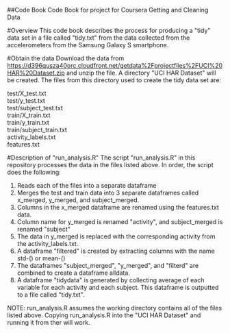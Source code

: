 ##Code Book
Code Book for project for Coursera Getting and Cleaning Data

#Overview
This code book describes the process for producing a "tidy" data set in a file called "tidy.txt" from the data collected from the accelerometers from the Samsung Galaxy S smartphone. 

#Obtain the data Download the data from
https://d396qusza40orc.cloudfront.net/getdata%2Fprojectfiles%2FUCI%20HAR%20Dataset.zip
and unzip the file. A directory "UCI HAR Dataset" will be created. The files from this directory used to create the tidy data set are:

test/X_test.txt<br>
test/y_test.txt<br>
test/subject_test.txt<br>
train/X_train.txt<br>
train/y_train.txt<br>
train/subject_train.txt<br>
activity_labels.txt<br>
features.txt<br>

#Description of "run_analysis.R"
The script "run_analysis.R" in this repository processes the data in the files listed above. In order, the script does the following:

1) Reads each of the files into a separate dataframe<br>
2) Merges the test and train data into 3 separate dataframes called x_merged, y_merged, and subject_merged.<br>
3) Columns in the x_merged dataframe are renamed using the features.txt data.<br>
4) Column name for y_merged is renamed "activity", and subject_merged is renamed "subject"<br>
5) The data in y_merged is replaced with the corresponding activity from the activity_labels.txt.<br>
6) A dataframe "filtered" is created by extracting columns with the name std-() or mean-()<br>
7) The dataframes "subject_merged", "y_merged", and "filterd" are combined to create a dataframe alldata.<br> 
8) A dataframe "tidydata" is generated by collecting average of each variable for each activity and each subject. This dataframe is outputted to a file called "tidy.txt".

NOTE: run_analysis.R assumes the working directory contains all of the files
listed above. Copying run_analysis.R into the "UCI HAR Dataset" and running it
from ther will work.





